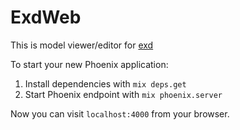 # ExdWeb

This is model viewer/editor for [exd](https://github.com/xerions/exd)

To start your new Phoenix application:

1. Install dependencies with `mix deps.get`
2. Start Phoenix endpoint with `mix phoenix.server`

Now you can visit `localhost:4000` from your browser.
